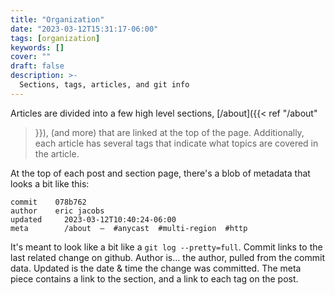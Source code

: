 ```yaml
---
title: "Organization"
date: "2023-03-12T15:31:17-06:00"
tags: [organization]
keywords: []
cover: ""
draft: false
description: >-
  Sections, tags, articles, and git info
---
```


Articles are divided into a few high level sections, [/about]({{< ref "/about"
>}}), (and more) that are linked at the top of the page. Additionally, each
article has several tags that indicate what topics are covered in the article.

At the top of each post and section page, there's a blob of metadata that looks
a bit like this:

```
commit 	  078b762
author 	  eric jacobs
updated 	2023-03-12T10:40:24-06:00
meta 	    /about  —  #anycast  #multi-region  #http  
```

It's meant to look like a bit like a `git log --pretty=full`. Commit links to
the last related change on github. Author is... the author, pulled from the
commit data. Updated is the date & time the change was committed. The meta piece
contains a link to the section, and a link to each tag on the post.
